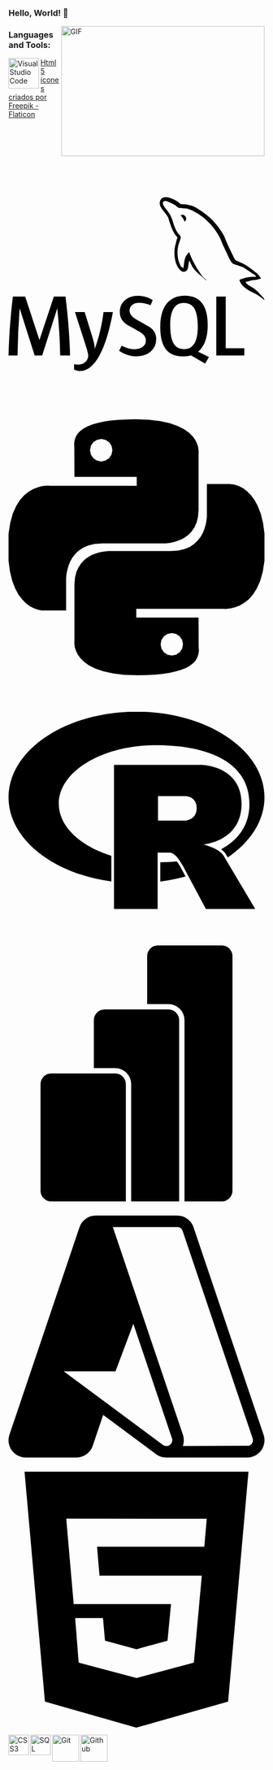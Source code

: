 ### Hello, World! 👋

 <img align="right" alt="GIF" src="https://raw.githubusercontent.com/arsentieva/arsentieva/main/code.gif" width="400" height="256" />

### Languages and Tools:

<img align="left" alt="Visual Studio Code" width="60px" src="./assets/visual-studio-code.svg" />

<a href="https://www.flaticon.com/br/icones-gratis/html-5" title="html 5 ícones">Html 5 ícones criados por Freepik - Flaticon</a>

<svg role="img" viewBox="0 0 24 24" xmlns="http://www.w3.org/2000/svg"><title>MySQL</title><path d="M16.405 5.501c-.115 0-.193.014-.274.033v.013h.014c.054.104.146.18.214.273.054.107.1.214.154.32l.014-.015c.094-.066.14-.172.14-.333-.04-.047-.046-.094-.08-.14-.04-.067-.126-.1-.18-.153zM5.77 18.695h-.927a50.854 50.854 0 00-.27-4.41h-.008l-1.41 4.41H2.45l-1.4-4.41h-.01a72.892 72.892 0 00-.195 4.41H0c.055-1.966.192-3.81.41-5.53h1.15l1.335 4.064h.008l1.347-4.064h1.095c.242 2.015.384 3.86.428 5.53zm4.017-4.08c-.378 2.045-.876 3.533-1.492 4.46-.482.716-1.01 1.073-1.583 1.073-.153 0-.34-.046-.566-.138v-.494c.11.017.24.026.386.026.268 0 .483-.075.647-.222.197-.18.295-.382.295-.605 0-.155-.077-.47-.23-.944L6.23 14.615h.91l.727 2.36c.164.536.233.91.205 1.123.4-1.064.678-2.227.835-3.483zm12.325 4.08h-2.63v-5.53h.885v4.85h1.745zm-3.32.135l-1.016-.5c.09-.076.177-.158.255-.25.433-.506.648-1.258.648-2.253 0-1.83-.718-2.746-2.155-2.746-.704 0-1.254.232-1.65.697-.43.508-.646 1.256-.646 2.245 0 .972.19 1.686.574 2.14.35.41.877.615 1.583.615.264 0 .506-.033.725-.098l1.325.772.36-.622zM15.5 17.588c-.225-.36-.337-.94-.337-1.736 0-1.393.424-2.09 1.27-2.09.443 0 .77.167.977.5.224.362.336.936.336 1.723 0 1.404-.424 2.108-1.27 2.108-.445 0-.77-.167-.978-.5zm-1.658-.425c0 .47-.172.856-.516 1.156-.344.3-.803.45-1.384.45-.543 0-1.064-.172-1.573-.515l.237-.476c.438.22.833.328 1.19.328.332 0 .593-.073.783-.22a.754.754 0 00.3-.615c0-.33-.23-.61-.648-.845-.388-.213-1.163-.657-1.163-.657-.422-.307-.632-.636-.632-1.177 0-.45.157-.81.47-1.085.315-.278.72-.415 1.22-.415.512 0 .98.136 1.4.41l-.213.476a2.726 2.726 0 00-1.064-.23c-.283 0-.502.068-.654.206a.685.685 0 00-.248.524c0 .328.234.61.666.85.393.215 1.187.67 1.187.67.433.305.648.63.648 1.168zm9.382-5.852c-.535-.014-.95.04-1.297.188-.1.04-.26.04-.274.167.055.053.063.14.11.214.08.134.218.313.346.407.14.11.28.216.427.31.26.16.555.255.81.416.145.094.293.213.44.313.073.05.12.14.214.172v-.02c-.046-.06-.06-.147-.105-.214-.067-.067-.134-.127-.2-.193a3.223 3.223 0 00-.695-.675c-.214-.146-.682-.35-.77-.595l-.013-.014c.146-.013.32-.066.46-.106.227-.06.435-.047.67-.106.106-.027.213-.06.32-.094v-.06c-.12-.12-.21-.283-.334-.395a8.867 8.867 0 00-1.104-.823c-.21-.134-.476-.22-.697-.334-.08-.04-.214-.06-.26-.127-.12-.146-.19-.34-.275-.514a17.69 17.69 0 01-.547-1.163c-.12-.262-.193-.523-.34-.763-.69-1.137-1.437-1.826-2.586-2.5-.247-.14-.543-.2-.856-.274-.167-.008-.334-.02-.5-.027-.11-.047-.216-.174-.31-.235-.38-.24-1.364-.76-1.644-.072-.18.434.267.862.422 1.082.115.153.26.328.34.5.047.116.06.235.107.356.106.294.207.622.347.897.073.14.153.287.247.413.054.073.146.107.167.227-.094.136-.1.334-.154.5-.24.757-.146 1.693.194 2.25.107.166.362.534.703.393.3-.12.234-.5.32-.835.02-.08.007-.133.048-.187v.015c.094.188.188.367.274.555.206.328.566.668.867.895.16.12.287.328.487.402v-.02h-.015c-.043-.058-.1-.086-.154-.133a3.445 3.445 0 01-.35-.4 8.76 8.76 0 01-.747-1.218c-.11-.21-.202-.436-.29-.643-.04-.08-.04-.2-.107-.24-.1.146-.247.273-.32.453-.127.288-.14.642-.188 1.01-.027.007-.014 0-.027.014-.214-.052-.287-.274-.367-.46-.2-.475-.233-1.238-.06-1.785.047-.14.247-.582.167-.716-.042-.127-.174-.2-.247-.303a2.478 2.478 0 01-.24-.427c-.16-.374-.24-.788-.414-1.162-.08-.173-.22-.354-.334-.513-.127-.18-.267-.307-.368-.52-.033-.073-.08-.194-.027-.274.014-.054.042-.075.094-.09.088-.072.335.022.422.062.247.1.455.194.662.334.094.066.195.193.315.226h.14c.214.047.455.014.655.073.355.114.675.28.962.46a5.953 5.953 0 012.085 2.286c.08.154.115.295.188.455.14.33.313.663.455.982.14.315.275.636.476.897.1.14.502.213.682.286.133.06.34.115.46.188.23.14.454.3.67.454.11.076.443.243.463.378z"/></svg>

<svg role="img" viewBox="0 0 24 24" xmlns="http://www.w3.org/2000/svg"><title>Python</title><path d="M14.25.18l.9.2.73.26.59.3.45.32.34.34.25.34.16.33.1.3.04.26.02.2-.01.13V8.5l-.05.63-.13.55-.21.46-.26.38-.3.31-.33.25-.35.19-.35.14-.33.1-.3.07-.26.04-.21.02H8.77l-.69.05-.59.14-.5.22-.41.27-.33.32-.27.35-.2.36-.15.37-.1.35-.07.32-.04.27-.02.21v3.06H3.17l-.21-.03-.28-.07-.32-.12-.35-.18-.36-.26-.36-.36-.35-.46-.32-.59-.28-.73-.21-.88-.14-1.05-.05-1.23.06-1.22.16-1.04.24-.87.32-.71.36-.57.4-.44.42-.33.42-.24.4-.16.36-.1.32-.05.24-.01h.16l.06.01h8.16v-.83H6.18l-.01-2.75-.02-.37.05-.34.11-.31.17-.28.25-.26.31-.23.38-.2.44-.18.51-.15.58-.12.64-.1.71-.06.77-.04.84-.02 1.27.05zm-6.3 1.98l-.23.33-.08.41.08.41.23.34.33.22.41.09.41-.09.33-.22.23-.34.08-.41-.08-.41-.23-.33-.33-.22-.41-.09-.41.09zm13.09 3.95l.28.06.32.12.35.18.36.27.36.35.35.47.32.59.28.73.21.88.14 1.04.05 1.23-.06 1.23-.16 1.04-.24.86-.32.71-.36.57-.4.45-.42.33-.42.24-.4.16-.36.09-.32.05-.24.02-.16-.01h-8.22v.82h5.84l.01 2.76.02.36-.05.34-.11.31-.17.29-.25.25-.31.24-.38.2-.44.17-.51.15-.58.13-.64.09-.71.07-.77.04-.84.01-1.27-.04-1.07-.14-.9-.2-.73-.25-.59-.3-.45-.33-.34-.34-.25-.34-.16-.33-.1-.3-.04-.25-.02-.2.01-.13v-5.34l.05-.64.13-.54.21-.46.26-.38.3-.32.33-.24.35-.2.35-.14.33-.1.3-.06.26-.04.21-.02.13-.01h5.84l.69-.05.59-.14.5-.21.41-.28.33-.32.27-.35.2-.36.15-.36.1-.35.07-.32.04-.28.02-.21V6.07h2.09l.14.01zm-6.47 14.25l-.23.33-.08.41.08.41.23.33.33.23.41.08.41-.08.33-.23.23-.33.08-.41-.08-.41-.23-.33-.33-.23-.41-.08-.41.08z"/></svg>

<svg role="img" viewBox="0 0 24 24" xmlns="http://www.w3.org/2000/svg"><title>R</title><path d="M12 2.746c-6.627 0-12 3.599-12 8.037 0 3.897 4.144 7.144 9.64 7.88V16.26c-2.924-.915-4.925-2.755-4.925-4.877 0-3.035 4.084-5.494 9.12-5.494 5.038 0 8.757 1.683 8.757 5.494 0 1.976-.999 3.379-2.662 4.272.09.066.174.128.258.216.169.149.25.363.372.544 2.128-1.45 3.44-3.437 3.44-5.631 0-4.44-5.373-8.038-12-8.038zm-2.111 4.99v13.516l4.093-.002-.002-5.291h1.1c.225 0 .321.066.549.25.272.22.715.982.715.982l2.164 4.063 4.627-.002-2.864-4.826s-.086-.193-.265-.383a2.22 2.22 0 00-.582-.416c-.422-.214-1.149-.434-1.149-.434s3.578-.264 3.578-3.826c0-3.562-3.744-3.63-3.744-3.63zm4.127 2.93l2.478.002s1.149-.062 1.149 1.127c0 1.165-1.149 1.17-1.149 1.17h-2.478zm1.754 6.119c-.494.049-1.012.079-1.54.088v1.807a16.622 16.622 0 002.37-.473l-.471-.891s-.108-.183-.248-.394c-.039-.054-.08-.098-.111-.137z"/></svg>

<svg role="img" viewBox="0 0 24 24" xmlns="http://www.w3.org/2000/svg"><title>Power BI</title><path d="M10 12a1 1 0 0 1 1 1v11H4a1 1 0 0 1-1-1V13a1 1 0 0 1 1-1h6Zm-2-.5V7a1 1 0 0 1 1-1h6a1 1 0 0 1 1 1v17h-4.5V13a1.5 1.5 0 0 0-1.5-1.5H8Zm5-6V1a1 1 0 0 1 1-1h6a1 1 0 0 1 1 1v22a1 1 0 0 1-1 1h-3.5V7A1.5 1.5 0 0 0 15 5.5h-2Z"/></svg>

<svg role="img" viewBox="0 0 24 24" xmlns="http://www.w3.org/2000/svg"><title>Microsoft Azure</title><path d="M22.379 23.343a1.62 1.62 0 0 0 1.536-2.14v.002L17.35 1.76A1.62 1.62 0 0 0 15.816.657H8.184A1.62 1.62 0 0 0 6.65 1.76L.086 21.204a1.62 1.62 0 0 0 1.536 2.139h4.741a1.62 1.62 0 0 0 1.535-1.103l.977-2.892 4.947 3.675c.28.208.618.32.966.32m-3.084-12.531 3.624 10.739a.54.54 0 0 1-.51.713v-.001h-.03a.54.54 0 0 1-.322-.106l-9.287-6.9h4.853m6.313 7.006c.116-.326.13-.694.007-1.058L9.79 1.76a1.722 1.722 0 0 0-.007-.02h6.034a.54.54 0 0 1 .512.366l6.562 19.445a.54.54 0 0 1-.338.684"/></svg>

<svg role="img" viewBox="0 0 24 24" xmlns="http://www.w3.org/2000/svg"><title>HTML5</title><path d="M1.5 0h21l-1.91 21.563L11.977 24l-8.564-2.438L1.5 0zm7.031 9.75l-.232-2.718 10.059.003.23-2.622L5.412 4.41l.698 8.01h9.126l-.326 3.426-2.91.804-2.955-.81-.188-2.11H6.248l.33 4.171L12 19.351l5.379-1.443.744-8.157H8.531z"/></svg>

<img align="left" alt="CSS3" width="40px" src="./assets/css3.svg" />
<!--Css3 Icon by Maninder Kaur on Iconscout-->

<img align="left" alt="SQL" width="40px" src="./assets/sql-database-generic.svg" />
<!--SQL database generic Icon from Azure Vector Icons pack on Iconduck-->

<img align="left" alt="Git" width="53px" src="./assets/git.svg" />
<!--Git Icon by Icon Mafia on Iconscout-->

<img align="left" alt="Github" width="53px" src="./assets/github.svg" />
<!--Github Icon by Roundicons .com on Iconscout-->

<br />
<br />
